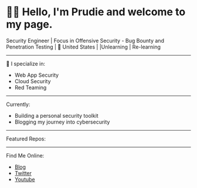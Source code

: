 
# 👋🏾 Hello, I'm Prudie and welcome to my page.

Security Engineer | Focus in Offensive Security - Bug Bounty and Penetration Testing | 
📍 United States |
|Unlearning | Re-learning 

---

🔐 I specialize in:
- Web App Security 
- Cloud Security 
- Red Teaming 

---

Currently:
- Building a personal security toolkit
- Blogging my journey into cybersecurity




---

 Featured Repos:


---

Find Me Online:
- [Blog](https://medium.com/@prudiee)
- [Twitter](https://twitter.com/Zero0_Trace)
- [Youtube](https://www.youtube.com/@prudieeee)

